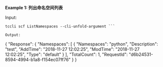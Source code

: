 **Example 1: 列出命名空间列表**



Input: 

```
tccli scf ListNamespaces --cli-unfold-argument ```

Output: 
```
{
    "Response": {
        "Namespaces": [
            {
                "Namespaces": "python",
                "Description": "test",
                "AddTime": "2018-11-27 12:02:25",
                "ModTime": "2018-11-27 12:02:25",
                "Type": "default"
            }
        ],
        "TotalCount": 1,
        "RequestId": "d6b24531-8594-4994-b1a8-f154ec07ff76"
    }
}
```

